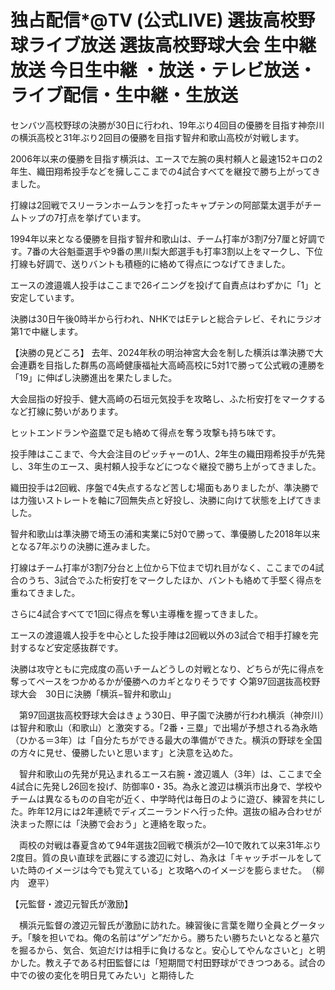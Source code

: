 # 独占配信*@TV (公式LIVE) 選抜高校野球ライブ放送 選抜高校野球大会 生中継 放送 今日生中継 ・放送・テレビ放送・ライブ配信・生中継・生放送


センバツ高校野球の決勝が30日に行われ、19年ぶり4回目の優勝を目指す神奈川の横浜高校と31年ぶり2回目の優勝を目指す智弁和歌山高校が対戦します。

2006年以来の優勝を目指す横浜は、エースで左腕の奥村頼人と最速152キロの2年生、織田翔希投手などを擁しここまでの4試合すべてを継投で勝ち上がってきました。

打線は2回戦でスリーランホームランを打ったキャプテンの阿部葉太選手がチームトップの7打点を挙げています。

1994年以来となる優勝を目指す智弁和歌山は、チーム打率が3割7分7厘と好調です。7番の大谷魁亜選手や9番の黒川梨大郎選手も打率3割以上をマークし、下位打線も好調で、送りバントも積極的に絡めて得点につなげてきました。

エースの渡邉颯人投手はここまで26イニングを投げて自責点はわずかに「1」と安定しています。

決勝は30日午後0時半から行われ、NHKではEテレと総合テレビ、それにラジオ第1で中継します。

【決勝の見どころ】
去年、2024年秋の明治神宮大会を制した横浜は準決勝で大会連覇を目指した群馬の高崎健康福祉大高崎高校に5対1で勝って公式戦の連勝を「19」に伸ばし決勝進出を果たしました。

大会屈指の好投手、健大高崎の石垣元気投手を攻略し、ふた桁安打をマークするなど打線に勢いがあります。

ヒットエンドランや盗塁で足も絡めて得点を奪う攻撃も持ち味です。

投手陣はここまで、今大会注目のピッチャーの1人、2年生の織田翔希投手が先発し、3年生のエース、奥村頼人投手などにつなぐ継投で勝ち上がってきました。

織田投手は2回戦、序盤で4失点するなど苦しむ場面もありましたが、準決勝では力強いストレートを軸に7回無失点と好投し、決勝に向けて状態を上げてきました。

智弁和歌山は準決勝で埼玉の浦和実業に5対0で勝って、準優勝した2018年以来となる7年ぶりの決勝に進みました。

打線はチーム打率が3割7分台と上位から下位まで切れ目がなく、ここまでの4試合のうち、3試合でふた桁安打をマークしたほか、バントも絡めて手堅く得点を重ねてきました。

さらに4試合すべてで1回に得点を奪い主導権を握ってきました。

エースの渡邉颯人投手を中心とした投手陣は2回戦以外の3試合で相手打線を完封するなど安定感抜群です。

決勝は攻守ともに完成度の高いチームどうしの対戦となり、どちらが先に得点を奪ってペースをつかめるかが優勝へのカギとなりそうです
◇第97回選抜高校野球大会　30日に決勝「横浜−智弁和歌山」

　第97回選抜高校野球大会はきょう30日、甲子園で決勝が行われ横浜（神奈川）は智弁和歌山（和歌山）と激突する。「2番・三塁」で出場が予想される為永皓（ひかる＝3年）は「自分たちができる最大の準備ができた。横浜の野球を全国の方々に見せ、優勝したいと思います」と決意を込めた。

　智弁和歌山の先発が見込まれるエース右腕・渡辺颯人（3年）は、ここまで全4試合に先発し26回を投げ、防御率0・35。為永と渡辺は横浜市出身で、学校やチームは異なるものの自宅が近く、中学時代は毎日のように遊び、練習を共にした。昨年12月には2年連続でディズニーランドへ行った仲。選抜の組み合わせが決まった際には「決勝で会おう」と連絡を取った。

　両校の対戦は春夏含めて94年選抜2回戦で横浜が2―10で敗れて以来31年ぶり2度目。質の良い直球を武器にする渡辺に対し、為永は「キャッチボールをしていた時のイメージは今でも覚えている」と攻略へのイメージを膨らませた。　（柳内　遼平）

【元監督・渡辺元智氏が激励】

　横浜元監督の渡辺元智氏が激励に訪れた。練習後に言葉を贈り全員とグータッチ。「験を担いでね。俺の名前は“ゲン”だから。勝ちたい勝ちたいとなると墓穴を掘るから、気合、気迫だけは相手に負けるなと。安心してやんなさいと」と明かした。教え子である村田監督には「短期間で村田野球ができつつある。試合の中での彼の変化を明日見てみたい」と期待した
